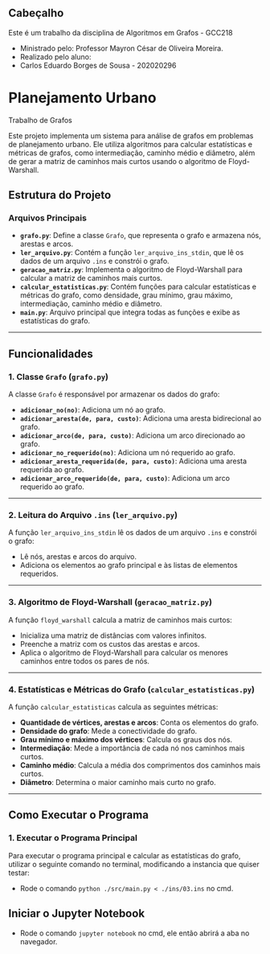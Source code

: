 ## Cabeçalho

Este é um trabalho da disciplina de Algoritmos em Grafos - GCC218

- Ministrado pelo: Professor Mayron César de Oliveira Moreira.
- Realizado pelo aluno:
- Carlos Eduardo Borges de Sousa - 202020296

# Planejamento Urbano
Trabalho de Grafos

Este projeto implementa um sistema para análise de grafos em problemas de planejamento urbano. Ele utiliza algoritmos para calcular estatísticas e métricas de grafos, como intermediação, caminho médio e diâmetro, além de gerar a matriz de caminhos mais curtos usando o algoritmo de Floyd-Warshall.

## Estrutura do Projeto

### Arquivos Principais
- **`grafo.py`**: Define a classe `Grafo`, que representa o grafo e armazena nós, arestas e arcos.
- **`ler_arquivo.py`**: Contém a função `ler_arquivo_ins_stdin`, que lê os dados de um arquivo `.ins` e constrói o grafo.
- **`geracao_matriz.py`**: Implementa o algoritmo de Floyd-Warshall para calcular a matriz de caminhos mais curtos.
- **`calcular_estatisticas.py`**: Contém funções para calcular estatísticas e métricas do grafo, como densidade, grau mínimo, grau máximo, intermediação, caminho médio e diâmetro.
- **`main.py`**: Arquivo principal que integra todas as funções e exibe as estatísticas do grafo.

---

## Funcionalidades

### 1. Classe `Grafo` (`grafo.py`)
A classe `Grafo` é responsável por armazenar os dados do grafo:
- **`adicionar_no(no)`**: Adiciona um nó ao grafo.
- **`adicionar_aresta(de, para, custo)`**: Adiciona uma aresta bidirecional ao grafo.
- **`adicionar_arco(de, para, custo)`**: Adiciona um arco direcionado ao grafo.
- **`adicionar_no_requerido(no)`**: Adiciona um nó requerido ao grafo.
- **`adicionar_aresta_requerida(de, para, custo)`**: Adiciona uma aresta requerida ao grafo.
- **`adicionar_arco_requerido(de, para, custo)`**: Adiciona um arco requerido ao grafo.

---

### 2. Leitura do Arquivo `.ins` (`ler_arquivo.py`)
A função `ler_arquivo_ins_stdin` lê os dados de um arquivo `.ins` e constrói o grafo:
- Lê nós, arestas e arcos do arquivo.
- Adiciona os elementos ao grafo principal e às listas de elementos requeridos.

---

### 3. Algoritmo de Floyd-Warshall (`geracao_matriz.py`)
A função `floyd_warshall` calcula a matriz de caminhos mais curtos:
- Inicializa uma matriz de distâncias com valores infinitos.
- Preenche a matriz com os custos das arestas e arcos.
- Aplica o algoritmo de Floyd-Warshall para calcular os menores caminhos entre todos os pares de nós.

---

### 4. Estatísticas e Métricas do Grafo (`calcular_estatisticas.py`)
A função `calcular_estatisticas` calcula as seguintes métricas:
- **Quantidade de vértices, arestas e arcos**: Conta os elementos do grafo.
- **Densidade do grafo**: Mede a conectividade do grafo.
- **Grau mínimo e máximo dos vértices**: Calcula os graus dos nós.
- **Intermediação**: Mede a importância de cada nó nos caminhos mais curtos.
- **Caminho médio**: Calcula a média dos comprimentos dos caminhos mais curtos.
- **Diâmetro**: Determina o maior caminho mais curto no grafo.

---

## Como Executar o Programa

### 1. Executar o Programa Principal
Para executar o programa principal e calcular as estatísticas do grafo, utilizar o seguinte comando no terminal, modificando a instancia que quiser testar:

- Rode o comando `python ./src/main.py < ./ins/03.ins` no cmd.

## Iniciar o Jupyter Notebook

- Rode o comando `jupyter notebook` no cmd, ele então abrirá a aba no navegador.